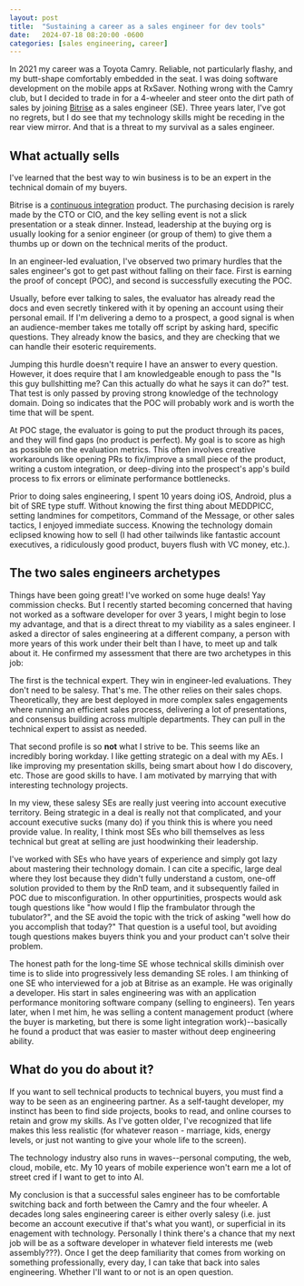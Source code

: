 ```yaml
---
layout: post
title:  "Sustaining a career as a sales engineer for dev tools"
date:   2024-07-18 08:20:00 -0600
categories: [sales engineering, career]
---
```


In 2021 my career was a Toyota Camry. Reliable, not particularly flashy, and my butt-shape comfortably embedded in the seat. I was doing software development on the mobile apps at RxSaver. Nothing wrong with the Camry club, but I decided to trade in for a 4-wheeler and steer onto the dirt path of sales by joining [Bitrise](bitrise.io) as a sales engineer (SE). Three years later, I've got no regrets, but I do see that my technology skills might be receding in the rear view mirror. And that is a threat to my survival as a sales engineer.

## What actually sells
I've learned that the best way to win business is to be an expert in the technical domain of my buyers. 

Bitrise is a [continuous integration](https://martinfowler.com/articles/continuousIntegration.html) product. The purchasing decision is rarely made by the CTO or CIO, and the key selling event is not a slick presentation or a steak dinner. Instead, leadership at the buying org is usually looking for a senior engineer (or group of them) to give them a thumbs up or down on the technical merits of the product.

In an engineer-led evaluation, I've observed two primary hurdles that the sales engineer's got to get past without falling on their face. First is earning the proof of concept (POC), and second is successfully executing the POC. 

Usually, before ever talking to sales, the evaluator has already read the docs and even secretly tinkered with it by opening an account using their personal email. If I'm delivering a demo to a prospect, a good signal is when an audience-member takes me totally off script by asking hard, specific questions. They already know the basics, and they are checking that we can handle their esoteric requirements. 

Jumping this hurdle doesn't require I have an answer to every question. However, it does require that I am knowledgeable enough to pass the "Is this guy bullshitting me? Can this actually do what he says it can do?" test. That test is only passed by proving strong knowledge of the technology domain. Doing so indicates that the POC will probably work and is worth the time that will be spent.

At POC stage, the evaluator is going to put the product through its paces, and they will find gaps (no product is perfect). My goal is to score as high as possible on the evaluation metrics. This often involves creative workarounds like opening PRs to fix/improve a small piece of the product, writing a custom integration, or deep-diving into the prospect's app's build process to fix errors or eliminate performance bottlenecks.

Prior to doing sales engineering, I spent 10 years doing iOS, Android, plus a bit of SRE type stuff. Without knowing the first thing about MEDDPICC, setting landmines for competitors, Command of the Message, or other sales tactics, I enjoyed immediate success. Knowing the technology domain eclipsed knowing how to sell (I had other tailwinds like fantastic account executives, a ridiculously good product, buyers flush with VC money, etc.).

## The two sales engineers archetypes

Things have been going great! I've worked on some huge deals! Yay commission checks. But I recently started becoming concerned that having not worked as a software developer for over 3 years, I might begin to lose my advantage, and that is a direct threat to my viability as a sales engineer. I asked a director of sales engineering at a different company, a person with more years of this work under their belt than I have, to meet up and talk about it. He confirmed my assessment that there are two archetypes in this job:

The first is the technical expert. They win in engineer-led evaluations. They don't need to be salesy. That's me.
The other relies on their sales chops. Theoretically, they are best deployed in more complex sales engagements where running an efficient sales process, delivering a lot of presentations, and consensus building across multiple departments. They can pull in the technical expert to assist as needed.

That second profile is so __not__ what I strive to be. This seems like an incredibly boring workday. I like getting strategic on a deal with my AEs. I like improving my presentation skills, being smart about how I do discovery, etc. Those are good skills to have. I am motivated by marrying that with interesting technology projects.

In my view, these salesy SEs are really just veering into account executive territory. Being strategic in a deal is really not that complicated, and your account executive sucks (many do) if you think this is where you need provide value. In reality, I think most SEs who bill themselves as less technical but great at selling are just hoodwinking their leadership.

I've worked with SEs who have years of experience and simply got lazy about mastering their technology domain. I can cite a specific, large deal where they lost because they didn't fully understand a custom, one-off solution provided to them by the RnD team, and it subsequently failed in POC due to misconfiguration. In other oppurtinities, prospects would ask tough questions like "how would I flip the frambulator through the tubulator?", and the SE avoid the topic with the trick of asking "well how do you accomplish that today?" That question is a useful tool, but avoiding tough questions makes buyers think you and your product can't solve their problem.

The honest path for the long-time SE whose technical skills diminish over time is to slide into progressively less demanding SE roles. I am thinking of one SE who interviewed for a job at Bitrise as an example. He was originally a developer. His start in sales engineering was with an application performance monitoring software company (selling to engineers). Ten years later, when I met him, he was selling a content management product (where the buyer is marketing, but there is some light integration work)--basically he found a product that was easier to master without deep engineering ability.

## What do you do about it?
If you want to sell technical products to technical buyers, you must find a way to be seen as an engineering partner. As a self-taught developer, my instinct has been to find side projects, books to read, and online courses to retain and grow my skills. As I've gotten older, I've recognized that life makes this less realistic (for whatever reason - marriage, kids, energy levels, or just not wanting to give your whole life to the screen). 

The technology industry also runs in waves--personal computing, the web, cloud, mobile, etc. My 10 years of mobile experience won't earn me a lot of street cred if I want to get to into AI.

My conclusion is that a successful sales engineer has to be comfortable switching back and forth between the Camry and the four wheeler. A decades long sales engineering career is either overly salesy (i.e. just become an account executive if that's what you want), or superficial in its enagement with technology. Personally I think there's a chance that my next job will be as a software developer in whatever field interests me (web assembly???). Once I get the deep familiarity that comes from working on something professionally, every day, I can take that back into sales engineering. Whether I'll want to or not is an open question.